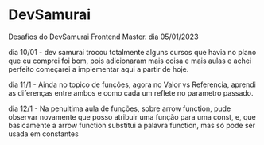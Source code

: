 # DevSamurai
Desafios do DevSamurai Frontend Master.
dia 05/01/2023


dia 10/01 - dev samurai trocou totalmente alguns cursos que havia no plano que eu comprei
foi bom, pois adicionaram mais coisa e mais aulas e achei perfeito
começarei a implementar aqui a partir de hoje.


dia 11/1 - Ainda no topico de funções, agora no Valor vs Referencia, aprendi as diferenças entre ambos e como cada um reflete no parametro passado.

dia 12/1 - Na penultima aula de funções, sobre arrow function, pude observar novamente que posso atribuir uma função para uma const, e, que basicamente a arrow function substitui a palavra function, mas só pode ser usada em constantes